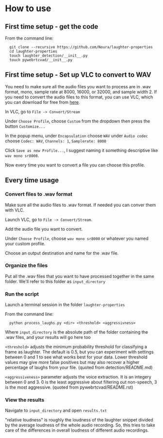 # How to use

## First time setup - get the code

From the command line:

```
  git clone --recursive https://github.com/Noura/laughter-properties
  cd laughter-properties
  touch laughter_detection/__init__.py
  touch pywebrtcvad/__init__.py
```

## First time setup - Set up VLC to convert to WAV
You need to make sure all the audio files you want to process are in .wav format, mono, sample rate at 8000, 16000, or 32000, and sample width 2. If you need to convert the audio files to this format, you can use VLC, which you can download for free from <a href="http://download.cnet.com/VLC-Media-Player-64-bit/3000-13632_4-75761094.html">here</a>.

In VLC, go to `File -> Convert/Stream`

Under `Choose Profile`, choose `Custom` from the dropdown then press the button `Customize...`

In the popup menu,
under `Encapsulation` choose `WAV`
under `Audio codec` choose `Codec: WAV`, `Channels: 1`, `Samplerate: 8000`

Click `Save as new Profile...`, I suggest naming it something descriptive like `wav mono sr8000`.

Now every time you want to convert a file you can choose this profile.

## Every time usage

### Convert files to .wav format

Make sure all the audio files to .wav format. If needed you can conver them with VLC.

Launch VLC, go to `File -> Convert/Stream`.

Add the audio file you want to convert.

Under `Choose Profile`, choose `wav mono sr8000` or whatever you named your custom profile. 

Choose an output destination and name for the .wav file.

### Organize the files

Put all the .wav files that you want to have processed together in the same folder. We'll refer to this folder as `input_directory`

### Run the script

Launch a terminal session in the folder `laughter-properties`

From the command line:

```
  python process_laughs.py <dir> <threshold> <aggressivness>
```

Where `input_directory` is the absolute path of the folder containing the .wav files, and your results will go here too

`<threshold>` adjusts the minimum probability threshold for classifying a frame as laughter. The default is 0.5, but you can  experiment with settings between 0 and 1 to see what works best for your data. Lower threshold values may give more false positives but may also recover a higher percentage of laughs from your file. (quoted from detection/README.md)

`<aggressiveness>` parameter adjusts the voice extraction. It is an integery between 0 and 3. 0 is the least aggressive about filtering out non-speech, 3 is the most aggressive. (quoted from pywebrtcvad/README.rst)

### View the results

Navigate to `input_directory` and open `results.txt`

"relative loudness" is roughly the loudness of the laughter snippet divided by the average loudness of the whole audio recording. So, this tries to take care of the differences in overall loudness of different audio recordings.


